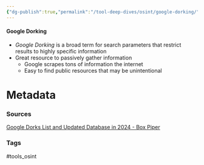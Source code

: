 ```yaml
---
{"dg-publish":true,"permalink":"/tool-deep-dives/osint/google-dorking/"}
---
```


#### Google Dorking
- *Google Dorking* is a broad term for search parameters that restrict results to highly specific information
- Great resource to passively gather information
	- Google scrapes tons of information the internet
	- Easy to find public resources that may be unintentional






# Metadata

### Sources
[Google Dorks List and Updated Database in 2024 - Box Piper](https://www.boxpiper.com/posts/google-dork-list)
### Tags
#tools_osint